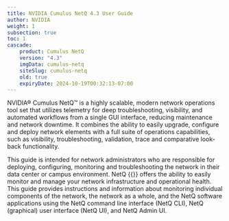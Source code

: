 ```yaml
---
title: NVIDIA Cumulus NetQ 4.3 User Guide
author: NVIDIA
weight: 1
subsection: true
toc: 1
cascade:
    product: Cumulus NetQ
    version: "4.3"
    imgData: cumulus-netq
    siteSlug: cumulus-netq
    old: true
    expiryDate: 2024-10-19T00:32:13-07:00
---
```


NVIDIA® Cumulus NetQ™ is a highly scalable, modern network operations tool set that utilizes telemetry for deep troubleshooting, visibility, and automated workflows from a single GUI interface, reducing maintenance and network downtime. It combines the ability to easily upgrade, configure and deploy network elements with a full suite of operations capabilities, such as visibility, troubleshooting, validation, trace and comparative look-back functionality.

This guide <!-- vale off -->is intended<!-- vale on --> for network administrators who are responsible for deploying, configuring, monitoring and troubleshooting the network in their data center or campus environment. NetQ {{<version>}} offers the ability to easily monitor and manage your network infrastructure and operational health. This guide provides instructions and information about monitoring individual components of the network, the network as a whole, and the NetQ software applications using the NetQ command line interface (NetQ CLI), NetQ (graphical) user interface (NetQ UI), and NetQ Admin UI.
